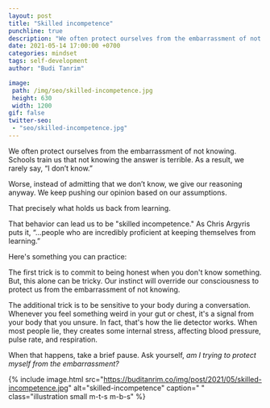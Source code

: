 ```yaml
---
layout: post
title: "Skilled incompetence"
punchline: true
description: "We often protect ourselves from the embarrassment of not knowing."
date: 2021-05-14 17:00:00 +0700
categories: mindset
tags: self-development
author: "Budi Tanrim"

image:
 path: /img/seo/skilled-incompetence.jpg
 height: 630
 width: 1200
gif: false
twitter-seo: 
 - "seo/skilled-incompetence.jpg"
---
```


We often protect ourselves from the embarrassment of not knowing. Schools train us that not knowing the answer is terrible. As a result, we rarely say, “I don’t know.”

Worse, instead of admitting that we don’t know, we give our reasoning anyway. We keep pushing our opinion based on our assumptions.

That precisely what holds us back from learning.

That behavior can lead us to be "skilled incompetence." As Chris Argyris puts it, “...people who are incredibly proficient at keeping themselves from learning.”

Here's something you can practice:

The first trick is to commit to being honest when you don't know something. But, this alone can be tricky. Our instinct will override our consciousness to protect us from the embarrassment of not knowing.

The additional trick is to be sensitive to your body during a conversation. Whenever you feel something weird in your gut or chest, it's a signal from your body that you unsure. In fact, that's how the lie detector works. When most people lie, they creates some internal stress, affecting blood pressure, pulse rate, and respiration.

When that happens, take a brief pause. Ask yourself, _am I trying to protect myself from the embarrassment?_


{% include image.html 
src="https://buditanrim.co/img/post/2021/05/skilled-incompetence.jpg" 
alt="skilled-incompetence" 
caption=" "
class="illustration small m-t-s m-b-s" %}